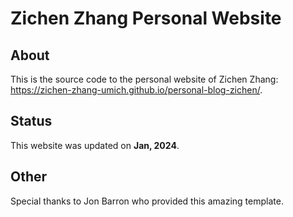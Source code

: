 # Zichen Zhang Personal Website

## About

This is the source code to the personal website of Zichen Zhang: https://zichen-zhang-umich.github.io/personal-blog-zichen/.


## Status

This website was updated on **Jan, 2024**.


## Other

Special thanks to Jon Barron who provided this amazing template.
